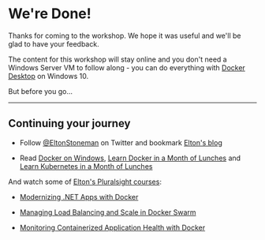 ﻿# We're Done!

Thanks for coming to the workshop. We hope it was useful and we'll be glad to have your feedback.

The content for this workshop will stay online and you don't need a Windows Server VM to follow along - you can do everything with [Docker Desktop](https://www.docker.com/docker-windows) on Windows 10.

But before you go...

---

## Continuing your journey

- Follow [@EltonStoneman](https://twitter.com/EltonStoneman) on Twitter and bookmark [Elton's blog](https://blog.sixeyed.com)

- Read [Docker on Windows](https://www.amazon.co.uk/Docker-Windows-101-production-2nd/dp/1789617375), [Learn Docker in a Month of Lunches](https://www.manning.com/books/learn-docker-in-a-month-of-lunches?utm_source=affiliate&utm_medium=affiliate&a_aid=elton&a_bid=5890141b) and [Learn Kubernetes in a Month of Lunches](https://www.manning.com/books/learn-kubernetes-in-a-month-of-lunches?utm_source=affiliate&utm_medium=affiliate&a_aid=elton&a_bid=a506ee0d)

And watch some of [Elton's Pluralsight courses](https://pluralsight.pxf.io/YMBGB):

- [Modernizing .NET Apps with Docker](https://pluralsight.pxf.io/56yLj)

- [Managing Load Balancing and Scale in Docker Swarm](https://pluralsight.pxf.io/PXRkz)

- [Monitoring Containerized Application Health with Docker](https://pluralsight.pxf.io/34kDk)

